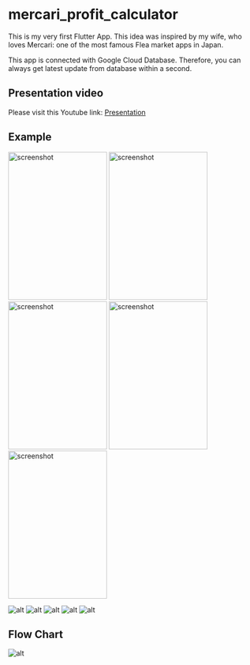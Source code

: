 # mercari_profit_calculator

This is my very first Flutter App. This idea was inspired by my wife, who loves Mercari: 
one of the most famous Flea market apps in Japan.

This app is connected with Google Cloud Database. Therefore, you can always get latest update from database within a second.

## Presentation video

Please visit this Youtube link:
[Presentation](https://www.youtube.com/watch?v=pC3CcviVKew)

## Example
<img src="images/screenshot01.jpg" alt="screenshot" title="screenshot" width="200" height="300">
<img src="images/screenshot02.jpg" alt="screenshot" title="screenshot" width="200" height="300">
<img src="images/screenshot03.jpg" alt="screenshot" title="screenshot" width="200" height="300">
<img src="images/screenshot04.jpg" alt="screenshot" title="screenshot" width="200" height="300">
<img src="images/screenshot05.jpg" alt="screenshot" title="screenshot" width="200" height="300">

![alt](images/screenshot01.jpg)
![alt](images/screenshot02.jpg)
![alt](images/screenshot03.jpg)
![alt](images/screenshot04.jpg)
![alt](images/screenshot05.jpg)


## Flow Chart
![alt](images/appFlowChart.jpg)

